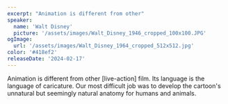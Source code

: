 ```yaml
---
excerpt: "Animation is different from other"
speaker:
  name: 'Walt Disney'
  picture: '/assets/images/Walt_Disney_1946_cropped_100x100.JPG'
ogImage:
  url: '/assets/images/Walt_Disney_1964_cropped_512x512.jpg'
color: '#418ef2'
releaseDate: '2024-02-17'
---
```

Animation is different from other [live-action] film. Its language is the language of caricature. Our most difficult job was to develop the cartoon's unnatural but seemingly natural anatomy for humans and animals.
